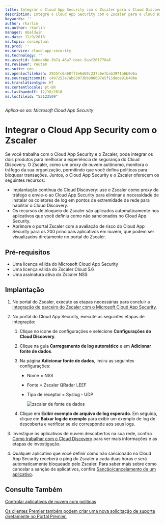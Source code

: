 ```yaml
---
title: Integrar o Cloud App Security com o Zscaler para o Cloud Discovery e o bloqueio automatizado de aplicativos sancionados | Microsoft Docs
description: Integre o Cloud App Security com o Zscaler para o Cloud Discovery e o bloqueio automatizado de aplicativos sancionados.
keywords: ''
author: rkarlin
ms.author: rkarlin
manager: mbaldwin
ms.date: 12/9/2018
ms.topic: conceptual
ms.prod: ''
ms.service: cloud-app-security
ms.technology: ''
ms.assetid: 8abeab8e-3b7a-46a7-bbec-9aaf26f778a8
ms.reviewer: reutam
ms.suite: ems
ms.openlocfilehash: 2935fc6a68f73e6d69c237c6efbab3971a6b0e6a
ms.sourcegitcommit: c497253a7ab63973bb806607e5f15dece91640be
ms.translationtype: HT
ms.contentlocale: pt-BR
ms.lasthandoff: 12/10/2018
ms.locfileid: "53123509"
---
```

*Aplica-se ao: Microsoft Cloud App Security*

# <a name="integrate-cloud-app-security-with-zscaler"></a>Integrar o Cloud App Security com o Zscaler

Se você trabalha com o Cloud App Security e o Zscaler, pode integrar os dois produtos para melhorar a experiência de segurança do Cloud Discovery. O Zscaler, como um proxy de nuvem autônomo, monitora o tráfego da sua organização, permitindo que você defina políticas para bloquear transações. Juntos, o Cloud App Security e o Zscaler oferecem os seguintes recursos:

- Implantação contínua do Cloud Discovery: use o Zscaler como proxy do tráfego e envie-o ao Cloud App Security para eliminar a necessidade de instalar os coletores de log em pontos de extremidade de rede para habilitar o Cloud Discovery.
- Os recursos de bloqueio do Zscaler são aplicados automaticamente nos aplicativos que você definiu como não sancionados no Cloud App Security.
- Aprimore o portal Zscaler com a avaliação de risco do Cloud App Security para os 200 principais aplicativos em nuvem, que podem ser visualizados diretamente no portal do Zscaler.
    

## <a name="prerequisites"></a>Pré-requisitos

- Uma licença válida do Microsoft Cloud App Security
- Uma licença válida do Zscaler Cloud 5.6
- Uma assinatura ativa do Zscaler NSS 

## <a name="deployment"></a>Implantação

1. No portal do Zscaler, execute as etapas necessárias para concluir a [integração de parceiro do Zscaler com o Microsoft Cloud App Security](https://help.zscaler.com/zia/configuring-mcas-integration).
2. No portal do Cloud App Security, execute as seguintes etapas de integração:
    1. Clique no ícone de configurações e selecione **Configurações do Cloud Discovery**. 
    2. Clique na guia **Carregamento de log automático** e em **Adicionar fonte de dados**.
    3. Na página **Adicionar fonte de dados**, insira as seguintes configurações:
        - Nome = NSS
        - Fonte = Zscaler QRadar LEEF
        - Tipo de receptor = Syslog - UDP

          ![zscaler de fonte de dados](./media/data-source-zscaler.png)

    4. Clique em **Exibir exemplo de arquivo de log esperado**. Em seguida, clique em **Baixar log de exemplo** para exibir um exemplo de log de descoberta e verificar se ele corresponde aos seus logs.<br>
    
3. Investigue os aplicativos de nuvem descobertos na sua rede, confira [Como trabalhar com o Cloud Discovery](working-with-cloud-discovery-data.md) para ver mais informações e as etapas de investigação.
 
4. Qualquer aplicativo que você definir como não sancionado no Cloud App Security receberá o ping do Zscaler a cada duas horas e será automaticamente bloqueado pelo Zscaler. Para saber mais sobre como cancelar a sanção de aplicativos, confira [Sanção/cancelamento de um aplicativo](governance-discovery.md#BKMK_SanctionApp).
    
    
    
    
    

 
## <a name="see-also"></a>Consulte Também  
[Controlar aplicativos de nuvem com políticas](control-cloud-apps-with-policies.md)   

[Os clientes Premier também podem criar uma nova solicitação de suporte diretamente no Portal Premier.](https://premier.microsoft.com/)  
  
  